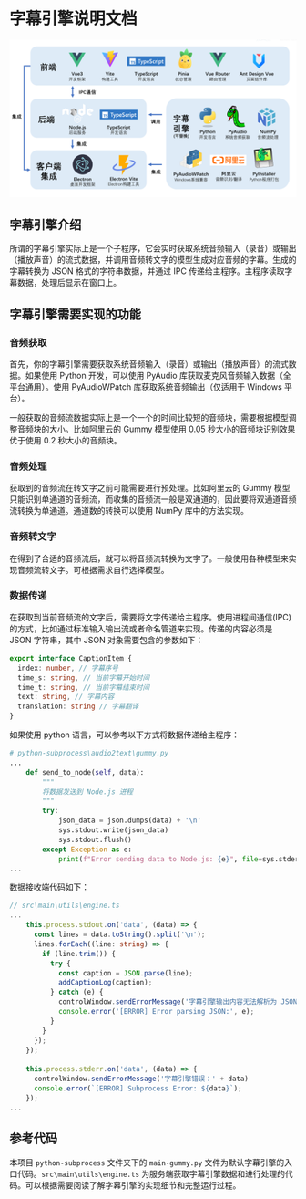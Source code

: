 # 字幕引擎说明文档

![](./media/structure.png)

## 字幕引擎介绍

所谓的字幕引擎实际上是一个子程序，它会实时获取系统音频输入（录音）或输出（播放声音）的流式数据，并调用音频转文字的模型生成对应音频的字幕。生成的字幕转换为 JSON 格式的字符串数据，并通过 IPC 传递给主程序。主程序读取字幕数据，处理后显示在窗口上。

## 字幕引擎需要实现的功能

### 音频获取

首先，你的字幕引擎需要获取系统音频输入（录音）或输出（播放声音）的流式数据。如果使用 Python 开发，可以使用 PyAudio 库获取麦克风音频输入数据（全平台通用）。使用 PyAudioWPatch 库获取系统音频输出（仅适用于 Windows 平台）。

一般获取的音频流数据实际上是一个一个的时间比较短的音频块，需要根据模型调整音频块的大小。比如阿里云的 Gummy 模型使用 0.05 秒大小的音频块识别效果优于使用 0.2 秒大小的音频块。

### 音频处理

获取到的音频流在转文字之前可能需要进行预处理。比如阿里云的 Gummy 模型只能识别单通道的音频流，而收集的音频流一般是双通道的，因此要将双通道音频流转换为单通道。通道数的转换可以使用 NumPy 库中的方法实现。

### 音频转文字

在得到了合适的音频流后，就可以将音频流转换为文字了。一般使用各种模型来实现音频流转文字。可根据需求自行选择模型。

### 数据传递

在获取到当前音频流的文字后，需要将文字传递给主程序。使用进程间通信(IPC)的方式，比如通过标准输入输出流或者命名管道来实现。传递的内容必须是 JSON 字符串，其中 JSON 对象需要包含的参数如下：

```typescript
export interface CaptionItem {
  index: number, // 字幕序号
  time_s: string, // 当前字幕开始时间
  time_t: string, // 当前字幕结束时间
  text: string, // 字幕内容
  translation: string // 字幕翻译
}
```

如果使用 python 语言，可以参考以下方式将数据传递给主程序：

```python
# python-subprocess\audio2text\gummy.py
...
    def send_to_node(self, data):
        """
        将数据发送到 Node.js 进程
        """
        try:
            json_data = json.dumps(data) + '\n'
            sys.stdout.write(json_data)
            sys.stdout.flush()
        except Exception as e:
            print(f"Error sending data to Node.js: {e}", file=sys.stderr)
...
```

数据接收端代码如下：


```typescript
// src\main\utils\engine.ts
...
    this.process.stdout.on('data', (data) => {
      const lines = data.toString().split('\n');
      lines.forEach((line: string) => {
        if (line.trim()) {
          try {
            const caption = JSON.parse(line);
            addCaptionLog(caption);
          } catch (e) {
            controlWindow.sendErrorMessage('字幕引擎输出内容无法解析为 JSON 对象：' + e)
            console.error('[ERROR] Error parsing JSON:', e);
          }
        }
      });
    });

    this.process.stderr.on('data', (data) => {
      controlWindow.sendErrorMessage('字幕引擎错误：' + data)
      console.error(`[ERROR] Subprocess Error: ${data}`);
    });
...
```

## 参考代码

本项目 `python-subprocess` 文件夹下的 `main-gummy.py` 文件为默认字幕引擎的入口代码。`src\main\utils\engine.ts` 为服务端获取字幕引擎数据和进行处理的代码。可以根据需要阅读了解字幕引擎的实现细节和完整运行过程。